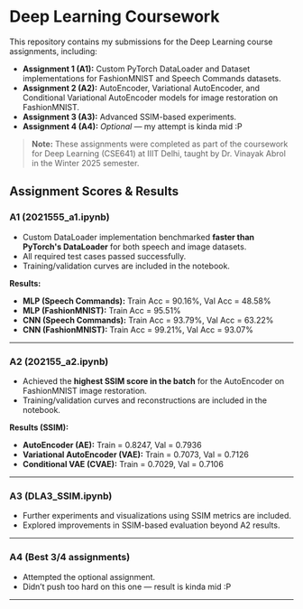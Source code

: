 # Deep Learning Coursework

This repository contains my submissions for the Deep Learning course assignments, including:

- **Assignment 1 (A1):** Custom PyTorch DataLoader and Dataset implementations for FashionMNIST and Speech Commands datasets.
- **Assignment 2 (A2):** AutoEncoder, Variational AutoEncoder, and Conditional Variational AutoEncoder models for image restoration on FashionMNIST.
- **Assignment 3 (A3):** Advanced SSIM-based experiments.
- **Assignment 4 (A4):** *Optional* — my attempt is kinda mid :P

> **Note:** These assignments were completed as part of the coursework for Deep Learning (CSE641) at IIIT Delhi, taught by Dr. Vinayak Abrol in the Winter 2025 semester.

## Assignment Scores & Results

### A1 (2021555_a1.ipynb)
- Custom DataLoader implementation benchmarked **faster than PyTorch's DataLoader** for both speech and image datasets.
- All required test cases passed successfully.
- Training/validation curves are included in the notebook.

**Results:**
- **MLP (Speech Commands):** Train Acc = 90.16%, Val Acc = 48.58%  
- **MLP (FashionMNIST):** Train Acc = 95.51%  
- **CNN (Speech Commands):** Train Acc = 93.79%, Val Acc = 63.22%  
- **CNN (FashionMNIST):** Train Acc = 99.21%, Val Acc = 93.07%  

---

### A2 (202155_a2.ipynb)
- Achieved the **highest SSIM score in the batch** for the AutoEncoder on FashionMNIST image restoration.
- Training/validation curves and reconstructions are included in the notebook.

**Results (SSIM):**
- **AutoEncoder (AE):** Train = 0.8247, Val = 0.7936  
- **Variational AutoEncoder (VAE):** Train = 0.7073, Val = 0.7126  
- **Conditional VAE (CVAE):** Train = 0.7029, Val = 0.7106  

---

### A3 (DLA3_SSIM.ipynb)
- Further experiments and visualizations using SSIM metrics are included.  
- Explored improvements in SSIM-based evaluation beyond A2 results.

---

### A4 (Best 3/4 assignments)
- Attempted the optional assignment.  
- Didn’t push too hard on this one — result is kinda mid :P  

---